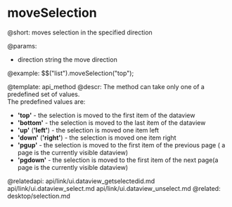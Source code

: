 moveSelection
=============

@short: moves selection in the specified direction 
	

@params:
- direction	string	the move direction

	

@example:
  $$("list").moveSelection("top");


@template:	api_method
@descr:
The method can take only one of a predefined set of values.<br>
The predefined values are:

- **'top'**	 - the selection is moved to the first item of the dataview
- **'bottom'**  - the selection is moved to the last item of the dataview
- **'up'** (**'left'**)	 - the selection is moved one item left
- **'down'** (**'right'**) - the selection is moved one item right
- **'pgup'**  - the selection is moved to the first item of the previous page ( a page is the currently visible dataview)
- **'pgdown'**  - the selection is moved to the first item of the next page(a page is the currently visible dataview)

@relatedapi:
	api/link/ui.dataview_getselectedid.md
    api/link/ui.dataview_select.md
    api/link/ui.dataview_unselect.md
@related:
	desktop/selection.md